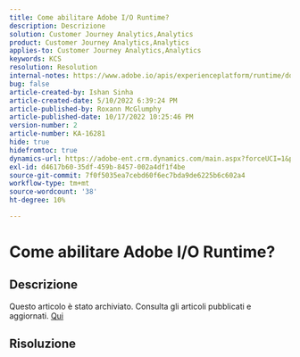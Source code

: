 ```yaml
---
title: Come abilitare Adobe I/O Runtime?
description: Descrizione
solution: Customer Journey Analytics,Analytics
product: Customer Journey Analytics,Analytics
applies-to: Customer Journey Analytics,Analytics
keywords: KCS
resolution: Resolution
internal-notes: https://www.adobe.io/apis/experienceplatform/runtime/docs.html#!adobedocs/adobeio-runtime/master/README.md
bug: false
article-created-by: Ishan Sinha
article-created-date: 5/10/2022 6:39:24 PM
article-published-by: Roxann McGlumphy
article-published-date: 10/17/2022 10:25:46 PM
version-number: 2
article-number: KA-16281
hide: true
hidefromtoc: true
dynamics-url: https://adobe-ent.crm.dynamics.com/main.aspx?forceUCI=1&pagetype=entityrecord&etn=knowledgearticle&id=1ee66c7f-90d0-ec11-a7b5-0022480a8753
exl-id: d4617b60-35df-459b-8457-002a4df1f4be
source-git-commit: 7f0f5035ea7cebd60f6ec7bda9de6225b6c602a4
workflow-type: tm+mt
source-wordcount: '38'
ht-degree: 10%

---
```


# Come abilitare Adobe I/O Runtime?

## Descrizione

Questo articolo è stato archiviato. Consulta gli articoli pubblicati e aggiornati. [Qui](https://experienceleague.adobe.com/search.html#sort=relevancy)

## Risoluzione

